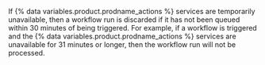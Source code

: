 If {% data variables.product.prodname_actions %} services are temporarily unavailable, then a workflow run is discarded if it has not been queued within 30 minutes of being triggered. For example, if a workflow is triggered and the {% data variables.product.prodname_actions %} services are unavailable for 31 minutes or longer, then the workflow run will not be processed.
